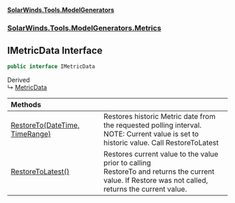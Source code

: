 #### [SolarWinds.Tools.ModelGenerators](index.md 'index')
### [SolarWinds.Tools.ModelGenerators.Metrics](index.md#SolarWinds.Tools.ModelGenerators.Metrics 'SolarWinds.Tools.ModelGenerators.Metrics')

## IMetricData Interface

```csharp
public interface IMetricData
```

Derived  
&#8627; [MetricData](MetricData.md 'SolarWinds.Tools.ModelGenerators.Metrics.MetricData')

| Methods | |
| :--- | :--- |
| [RestoreTo(DateTime, TimeRange)](IMetricData.RestoreTo(DateTime,TimeRange).md 'SolarWinds.Tools.ModelGenerators.Metrics.IMetricData.RestoreTo(System.DateTime, SolarWinds.Tools.ModelGenerators.Metrics.TimeRange)') | Restores historic Metric date from the requested polling interval.<br/>NOTE: Current value is set to historic value. Call RestoreToLatest |
| [RestoreToLatest()](IMetricData.RestoreToLatest().md 'SolarWinds.Tools.ModelGenerators.Metrics.IMetricData.RestoreToLatest()') | Restores current value to the value prior to calling<br/>RestoreTo and returns the current value. If Restore was not called,<br/>returns the current value. |
